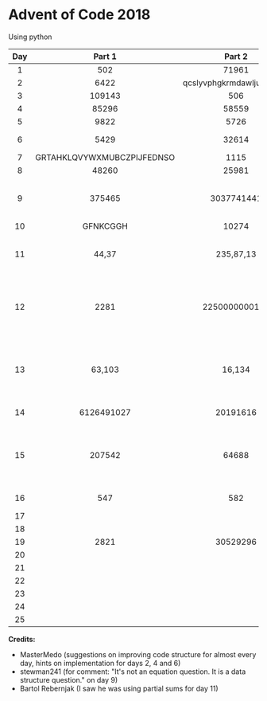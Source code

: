 # Advent of Code 2018
Using python

| Day | Part 1 | Part 2 | Comment |
| :-: | :--------: | :--------: | ------- |
| 1 | 502 | 71961 | final |
| 2 | 6422 | qcslyvphgkrmdawljuefotxbh | final |
| 3 | 109143 | 506 | final |
| 4 | 85296 | 58559 | final |
| 5 | 9822 | 5726 | final |
| 6 | 5429 | 32614 | ugly, but final |
| 7 | GRTAHKLQVYWXMUBCZPIJFEDNSO | 1115 | final |
| 8 | 48260 | 25981 | final |
| 9 | 375465 | 3037741441 | final, reddit hint for data structure |
| 10 | GFNKCGGH | 10274 | final |
| 11 | 44,37 | 235,87,13 | final, bartol hint for partial sums |
| 12 | 2281 | 2250000000120 | final, because I'm too lazy to make it better |
| 13 | 63,103 | 16,134 | final, because I'm too lazy to make it better |
| 14 | 6126491027 | 20191616 | final, but slow |
| 15 | 207542 | 64688 | changed the logic so it doesn't work anymore |
| 16 | 547 | 582 | needs rework |
| 17 |  |  |  |
| 18 |  |  |  |
| 19 | 2821 | 30529296 | final |
| 20 |  |  |  |
| 21 |  |  |  |
| 22 |  |  |  |
| 23 |  |  |  |
| 24 |  |  |  |
| 25 |  |  |  |


**Credits:**
* MasterMedo (suggestions on improving code structure for almost every day, hints on implementation for days 2, 4 and 6)
* stewman241 (for comment: "It's not an equation question. It is a data structure question." on day 9)
* Bartol Rebernjak (I saw he was using partial sums for day 11)